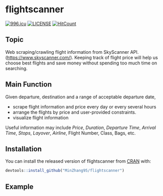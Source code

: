 
flightscanner
=============

[![996.icu](https://img.shields.io/badge/link-996.icu-red.svg)](https://996.icu) [![LICENSE](https://img.shields.io/badge/license-Anti%20996-blue.svg)](https://github.com/996icu/996.ICU/blob/master/LICENSE) [![HitCount](http://hits.dwyl.io/MinZhang95/flightscanner.svg)](http://hits.dwyl.io/MinZhang95/flightscanner)

Topic
-----

Web scraping/crawling flight information from SkyScanner API. (<https://www.skyscanner.com/>). Keeping track of flight price will help us choose best flights and save money without spending too much time on searching.

Main Function
-------------

Given departure, destination and a range of acceptable departure date,

-   scrape flight information and price every day or every several hours
-   arrange the flights by price and user-provided constraints.
-   visualize flight information

Useful information may include *Price*, *Duration*, *Departure Time*, *Arrival Time*, *Stops*, *Layover*, *Airline*, Flight Number, Class, Bags, etc.

Installation
------------

You can install the released version of flightscanner from [CRAN](https://CRAN.R-project.org) with:

``` r
devtools::install_github("MinZhang95/flightscanner")
```

Example
-------
